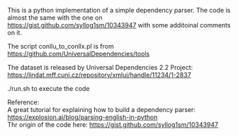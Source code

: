 This is a python implementation of a simple dependency parser. The code is almost the same with the one on https://gist.github.com/syllog1sm/10343947 with some additoinal comments on it.

The script conllu_to_conllx.pl is from https://github.com/UniversalDependencies/tools

The dataset is released by Universal Dependencies 2.2 Project: https://lindat.mff.cuni.cz/repository/xmlui/handle/11234/1-2837

./run.sh to execute the code

Reference: <br>
A great tutorial for explaining how to build a dependency parser: https://explosion.ai/blog/parsing-english-in-python <br>
Thr origin of the code here: https://gist.github.com/syllog1sm/10343947

